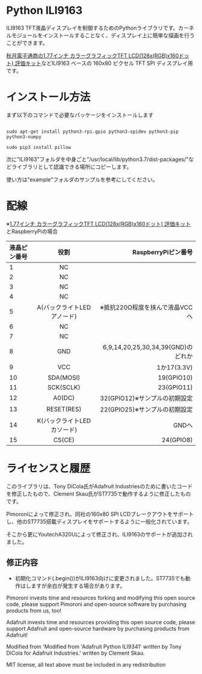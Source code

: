 # Python ILI9163

ILI9163 TFT液晶ディスプレイを制御するためのPythonライブラリです。カーネルモジュールをインストールすることなく、ディスプレイ上に簡単な描画を行うことができます。

[秋月電子通商の1.77インチ カラーグラフィックTFT LCD(128x(RGB)x160ドット) 評価キット](http://akizukidenshi.com/catalog/g/gK-14032/)などILI9163 ベースの 160x80 ピクセル TFT SPI ディスプレイ用です。


# インストール方法

まず以下のコマンドで必要なパッケージをインストールします

````

sudo apt-get install python3-rpi.gpio python3-spidev python3-pip python3-numpy

sudo pip3 install pillow

````

次に"ILI9163"フォルダを中身ごと"/usr/local/lib/python3.7/dist-packages/"などライブラリとして認識できる場所にコピーします。

使い方は"example"フォルダのサンプルを参考にしてください。

# 配線
※[1.77インチ カラーグラフィックTFT LCD(128x(RGB)x160ドット) 評価キット](http://akizukidenshi.com/catalog/g/gK-14032/)とRaspberryPiの場合

|液晶ピン番号|役割|RaspberryPiピン番号|
|:---|:--:|---:|
|1|NC||
|2|NC||
|3|NC||
|4|NC||
|5|A(バックライトLEDアノード)|※抵抗220Ω程度を挟んで液晶VCCへ|
|6|NC||
|7|NC||
|8|GND|6,9,14,20,25,30,34,39(GND)のどれか|
|9|VCC|1か17(3.3V)|
|10|SDA(MOSI)|19(GPIO10)|
|11|SCK(SCLK)|23(GPIO11)|
|12|A0(DC)|32(GPIO12)※サンプルの初期設定|
|13|RESET(RES)|22(GPIO25)※サンプルの初期設定|
|14|K(バックライトLEDカソード)|GNDへ|
|15|CS(CE)|24(GPIO8)|

# ライセンスと履歴

このライブラリは、Tony DiCola氏がAdafruit Industriesのために書いたコードを修正したもので、Clement Skau氏がST7735で動作するように修正したものです。

Pimoroniによって修正され、同社の160x80 SPI LCDブレークアウトをサポートし、他のST7735搭載ディスプレイをサポートするように一般化されています。

そこから更にYoutechA320Uによって修正され、ILI9163のサポートが追加されました。

## 修正内容

* 初期化コマンド(.begin())がILI9163向けに変更されました。ST7735でも動作はしますが余白が発生する場合があります。

Pimoroni invests time and resources forking and modifying this open source code, please support Pimoroni and open-source software by purchasing products from us, too!

Adafruit invests time and resources providing this open source code, please support Adafruit and open-source hardware by purchasing products from Adafruit!

Modified from 'Modified from 'Adafruit Python ILI9341' written by Tony DiCola for Adafruit Industries.' written by Clement Skau.

MIT license, all text above must be included in any redistribution

